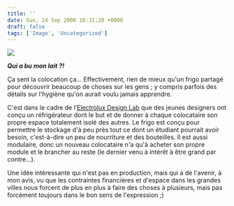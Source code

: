 ```yaml
---
title: ''
date: Sun, 14 Sep 2008 10:31:28 +0000
draft: false
tags: ['Image', 'Uncategorized']
---
```


![](https://madd0.files.wordpress.com/2008/09/rcxxgaq0ndv2nrcoxsdy1zclo1_400.jpg)

**_Qui a bu mon lait ?!_**

Ça sent la colocation ça… Effectivement, rien de mieux qu'un frigo partagé pour découvrir beaucoup de choses sur les gens ; y compris parfois des détails sur l'hygiène qu'on aurait voulu jamais apprendre.

C'est dans le cadre de l’[Electrolux Design Lab](http://www.electrolux.com/designlab/) que des jeunes designers ont conçu un réfrigérateur dont le but et de donner à chaque colocataire son propre espace totalement isolé des autres. Le frigo est conçu pour permettre le stockage d'à peu près tout ce dont un étudiant pourrait avoir besoin, c'est-à-dire un peu de nourriture et des bouteilles. Il est aussi modulaire, donc un nouveau colocataire n'a qu'à acheter son propre module et le brancher au reste (le dernier venu à intérêt à être grand par contre…).

Une idée intéressante qui n'est pas en production, mais qui a de l'avenir, à mon avis, vu que les contraintes financières et d'espace dans les grandes villes nous forcent de plus en plus à faire des choses à plusieurs, mais pas forcément toujours dans le bon sens de l'expression ;)